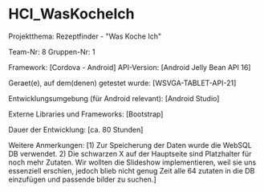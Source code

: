 # HCI_WasKocheIch

Projektthema: Rezeptfinder - "Was Koche Ich"

Team-Nr: 8
Gruppen-Nr: 1

Framework:		[Cordova - Android]
API-Version:	[Android Jelly Bean API 16]

Geraet(e), auf dem(denen) getestet wurde:
[WSVGA-TABLET-API-21]

Entwicklungsumgebung (für Android relevant):
[Android Studio] 

Externe Libraries und Frameworks:
[Bootstrap]

Dauer der Entwicklung:
[ca. 80 Stunden]

Weitere Anmerkungen:
[1) Zur Speicherung der Daten wurde die WebSQL DB verwendet. 2) Die schwarzen X auf der Hauptseite sind Platzhalter für noch mehr Zutaten. Wir wollten die Slideshow implementieren, weil sie uns essenziell erschien, jedoch blieb nicht genug Zeit alle 64 zutaten in die DB einzufügen und passende bilder zu suchen.]

